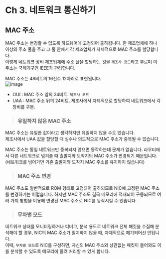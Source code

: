 # Ch 3. 네트워크 통신하기

## MAC 주소

MAC 주소는 변경할 수 없도록 하드웨어에 고정되어 출하됩니다. 한 제조업체에 하나 이상의 주소 풀을 주고 그 풀 안에서 각 제조업체가 자체적으로 MAC 주소를 할당합니다.   
이렇게 네트워크 장비 제조업체에 주소 풀을 할당하는 것을 `제조사 코드`라고 부르며 이 주소는 국제기구인 IEEE가 관리합니다.

MAC 주소는 48비트의 16진수 12자리로 표현됩니다.   
![image](https://user-images.githubusercontent.com/43658658/142830535-c1b25311-d745-4c41-94de-d40a7c8ae4ac.png)
* OUI : MAC 주소 앞의 24비트. `제조사 코드`
* UAA : MAC 주소 뒤의 24비트. 제조사에서 자체적으로 할당하여 네트워크에서 각 장비를 구분.

> <h3>유일하지 않은 MAC 주소</h3>

MAC 주소는 유일한 값이라고 생각하지만 유일하지 않을 수도 있습니다.   
제조사에서 UAA 값을 할당할 때 실수나 의도적으로 MAC 주소가 중복될 수 있습니다.

MAC 주소는 동일 네트워크만 중복되지 않으면 동작하는데 문제가 없습니다. 라우터에서 다른 네트워크로 넘겨줄 때 출발지와 도착지의 MAC 주소가 변경되기 때문입니다.   
(네트워크를 넘어가면 기존 출발지와 도착지 MAC 주소를 유지하지 않습니다)

> <h3>MAC 주소 변경</h3>

MAC 주소도 일반적으로 ROM 형태로 고정되어 출하되므로 NIC에 고정된 MAC 주소를 변경하기는 어렵습니다. 
하지만 MAC 주소도 결국 메모리에 적재되어 구동되므로 여러 가지 방법을 이용해 변경된 MAC 주소로 NIC를 동작시킬 수 있습니다.

> <h3>무차별 모드</h3>

네트워크 상태를 모니터링하거나 디버그, 분석 용도로 네트워크 전체 패킷을 수집해 분석해야 할 경우, NIC의 MAC 주소가 일치하지 않을 때, 자체적으로 폐기되어선 안됩니다.   
이때, `무차별 모드`로 NIC를 구성하면, 자신의 MAC 주소와 상관없는 패킷이 들어와도 이를 분석할 수 있도록 메모리에 올려 처리할 수 있게 합니다.






